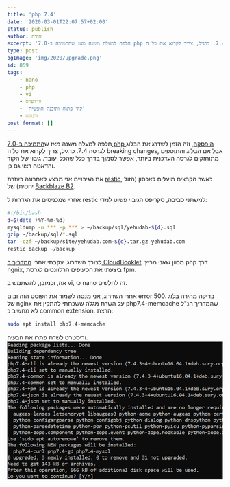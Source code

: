 ```yaml
---
title: 'php 7.4'
date: '2020-03-01T22:07:57+02:00'
status: publish
author: יהודה
excerpt: 'חלפה למעלה משנה מאז שהתמיכה ב-7.0 php הופסקה, וזה הזמן לשדרג את הבלוג לגרסה 7.4. כרגיל, צריך לקרוא את כל ה breaking changes, אבל אם הבלוג והתוספים מתוחזקים לגרסה העדכנית ביותר, אפשר לסמוך בדרך כלל שהכל יעובד. גיבוי של הקוד והדאטה רצוי גם כן.'
type: post
ogImage: 'img/2020/upgrade.png'
id: 859
tags:
    - nano
    - php
    - vi
    - וורדפרס
    - 'קוד פתוח ותוכנה חופשית'
    - לינוקס
post_format: []
---
```

חלפה למעלה משנה מאז ש[התמיכה ב-7.0 php הופסקה](https://www.php.net/eol.php), וזה הזמן לשדרג את הבלוג לגרסה 7.4. כרגיל, צריך לקרוא את כל ה breaking changes, אבל אם הבלוג והתוספים מתוחזקים לגרסה העדכנית ביותר, אפשר לסמוך בדרך כלל שהכל יעובד. גיבוי של הקוד והדאטה רצוי גם כן.

את הגיבויים אני מבצע לאחרונה בעזרת [restic](https://restic.net/), כאשר הקבצים מועלים לאכסון (הזול יחסית) של [Backblaze B2](https://www.backblaze.com/b2/cloud-storage.html).

אחרי שמכניסים את הגדרות ל restic למשתני סביבה, סקריפט הגיבוי פשוט למדי:

```bash
#!/bin/bash
d=$(date +%Y-%m-%d)
mysqldump -u *** -p *** > ~/backup/sql/yehudab-${d}.sql
gzip ~/backup/sql/*.sql
tar -czf ~/backup/site/yehudab.com-${d}.tar.gz yehudab.com
restic backup ~/backup
```

לצורך השדרוג, עקבתי אחרי [המדריך ב CloudBooklet](https://www.cloudbooklet.com/upgrade-php-version-to-php-7-4-on-ubuntu/). מכוון שאני מריץ php דרך ngnix, ביצעתי את הסעיפים הרלוונטים לגרסת fpm.

אה, וכמובן, להשתמש ב vi, כי nano זה לחלשים.

אחרי השדרוג, אני מנסה לשמור את הפוסט הזה ובום error 500. בדיקה מהירה בלוג של nginx על השרת מגלה ששכחתי להתקין את php7.4-memcache שהמדריך הנ"ל לא מחשיב כ common extension. הרצת:

```bash
sudo apt install php7.4-memcache
```

וריסטרט לשרת פתרו את הבעיה.  
![שדרוג](/img/2020/upgrade.png)
